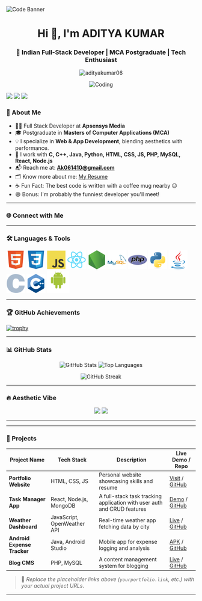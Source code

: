 ![Code Banner](https://github.com/Anmol-Baranwal/Cool-GIFs-For-GitHub/assets/74038190/d48893bd-0757-481c-8d7e-ba3e163feae7)

<h1 align="center">Hi 👋, I'm ADITYA KUMAR</h1>
<h3 align="center">🚀 Indian Full-Stack Developer | MCA Postgraduate | Tech Enthusiast</h3>

<p align="center">
  <img src="https://komarev.com/ghpvc/?username=adityakumar06&label=Profile%20Views&color=brightgreen&style=flat" alt="adityakumar06" />
</p>

<p align="center">
  <img src="https://media2.giphy.com/media/zhYSVCirREeIZtONCI/giphy.gif" alt="Coding" width="400" />
</p>
<p align="left">
  <a href="mailto:Ak061410@gmail.com" target="_blank"><img src="https://img.shields.io/badge/Email-D14836?style=for-the-badge&logo=gmail&logoColor=white" /></a>
  <a href="https://linkedin.com/in/adityakumar0614" target="_blank"><img src="https://img.shields.io/badge/LinkedIn-%230077B5?style=for-the-badge&logo=linkedin&logoColor=white" /></a>
  <a href="https://instagram.com/dark_______star" target="_blank"><img src="https://img.shields.io/badge/Instagram-%23E4405F?style=for-the-badge&logo=instagram&logoColor=white" /></a>
</p>


### 💫 About Me

- 👨‍💻 Full Stack Developer at **Apsensys Media**  
- 🎓 Postgraduate in **Masters of Computer Applications (MCA)**
- 💡 I specialize in **Web & App Development**, blending aesthetics with performance.
- 🧠 I work with **C, C++, Java, Python, HTML, CSS, JS, PHP, MySQL, React, Node.js**
- 📬 Reach me at: **Ak061410@gmail.com**
- 🗂️ Know more about me: [My Resume](https://blush-genni-51.tiiny.site)
- ☕ Fun Fact: The best code is written with a coffee mug nearby 😉
- 😄 Bonus: I'm probably the funniest developer you'll meet!

---

### 🌐 Connect with Me



---

### 🛠️ Languages & Tools

<p align="left">
  <img src="https://raw.githubusercontent.com/devicons/devicon/master/icons/html5/html5-original.svg" width="50" height="50"/>
  <img src="https://raw.githubusercontent.com/devicons/devicon/master/icons/css3/css3-original.svg" width="50" height="50"/>
  <img src="https://raw.githubusercontent.com/devicons/devicon/master/icons/javascript/javascript-original.svg" width="50" height="50"/>
  <img src="https://raw.githubusercontent.com/devicons/devicon/master/icons/react/react-original.svg" width="50" height="50"/>
  <img src="https://raw.githubusercontent.com/devicons/devicon/master/icons/nodejs/nodejs-original.svg" width="50" height="50"/>
  <img src="https://raw.githubusercontent.com/devicons/devicon/master/icons/mysql/mysql-original-wordmark.svg" width="50" height="50"/>
  <img src="https://raw.githubusercontent.com/devicons/devicon/master/icons/php/php-original.svg" width="50" height="50"/>
  <img src="https://raw.githubusercontent.com/devicons/devicon/master/icons/python/python-original.svg" width="50" height="50"/>
  <img src="https://raw.githubusercontent.com/devicons/devicon/master/icons/java/java-original.svg" width="50" height="50"/>
  <img src="https://raw.githubusercontent.com/devicons/devicon/master/icons/c/c-original.svg" width="50" height="50"/>
  <img src="https://raw.githubusercontent.com/devicons/devicon/master/icons/cplusplus/cplusplus-original.svg" width="50" height="50"/>
  <img src="https://raw.githubusercontent.com/devicons/devicon/master/icons/android/android-original-wordmark.svg" width="60" height="60"/>
</p>

---

### 🏆 GitHub Achievements

[![trophy](https://github-profile-trophy.vercel.app/?username=AdityaKumar06&theme=onedark&margin-w=10&row=2&column=3)](https://github.com/ryo-ma/github-profile-trophy)

---

### 📊 GitHub Stats

<p align="center">
  <img src="https://github-readme-stats.vercel.app/api?username=adityakumar06&show_icons=true&theme=github_dark" alt="GitHub Stats" />
  <img src="https://github-readme-stats.vercel.app/api/top-langs/?username=adityakumar06&layout=compact&theme=github_dark" alt="Top Languages" />
</p>

<p align="center">
  <img src="https://github-readme-streak-stats.herokuapp.com?user=adityakumar06&theme=dark&hide_border=false" alt="GitHub Streak" />
</p>

---

### 🔥 Aesthetic Vibe

<p align="center">
  <img src="https://user-images.githubusercontent.com/74038190/225813708-98b745f2-7d22-48cf-9150-083f1b00d6c9.gif" width="500"/>
  <img src="https://user-images.githubusercontent.com/74038190/225813708-98b745f2-7d22-48cf-9150-083f1b00d6c9.gif" width="500"/>
</p>

---

<!-- Optionally Add Latest Projects, Dev Blog Links, YouTube Tutorials, etc -->
---

### 🚀 Projects

| Project Name | Tech Stack | Description | Live Demo / Repo |
|--------------|------------|-------------|------------------|
| **Portfolio Website** | HTML, CSS, JS | Personal website showcasing skills and resume | [Visit](https://yourportfolio.link) / [GitHub](https://github.com/AdityaKumar06/portfolio) |
| **Task Manager App** | React, Node.js, MongoDB | A full-stack task tracking application with user auth and CRUD features | [Demo](https://yourtaskapp.link) / [GitHub](https://github.com/AdityaKumar06/task-manager) |
| **Weather Dashboard** | JavaScript, OpenWeather API | Real-time weather app fetching data by city | [Live](https://yourweatherapp.link) / [GitHub](https://github.com/AdityaKumar06/weather-dashboard) |
| **Android Expense Tracker** | Java, Android Studio | Mobile app for expense logging and analysis | [APK](https://yourapk.link) / [GitHub](https://github.com/AdityaKumar06/expense-tracker) |
| **Blog CMS** | PHP, MySQL | A content management system for blogging | [Live](https://yourcms.link) / [GitHub](https://github.com/AdityaKumar06/blog-cms) |

> 📌 *Replace the placeholder links above (`yourportfolio.link`, etc.) with your actual project URLs.*

---


